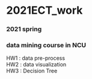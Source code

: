 # 2021ECT_work
### 2021 spring
### data mining course in NCU
HW1 : data pre-process<br>
HW2 : data visualization<br>
HW3 : Decision Tree 
